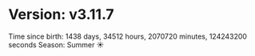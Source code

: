 # Version: v3.11.7
Time since birth: 1438 days, 34512 hours, 2070720 minutes, 124243200 seconds
Season: Summer ☀️
